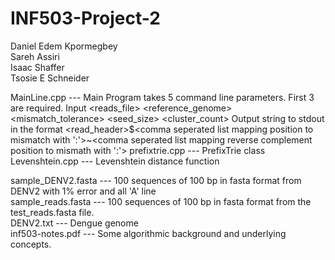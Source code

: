 # INF503-Project-2
Daniel Edem Kpormegbey  
Sareh Assiri  
Isaac Shaffer  
Tsosie E Schneider  

MainLine.cpp --- Main Program  takes 5 command line parameters. First 3 are required.
   Input
	<reads_file> <reference_genome> <mismatch_tolerance> <seed_size> <cluster_count>
   Output
	string to stdout in the format 
	<read_header>$<comma seperated list mapping position to mismatch with ':'>~<comma seperated list mapping reverse complement position to mismath with ':'>
prefixtrie.cpp --- PrefixTrie class  
Levenshtein.cpp  --- Levenshtein distance function  

sample_DENV2.fasta --- 100 sequences of 100 bp in fasta format from DENV2 with 1% error and all 'A' line  
sample_reads.fasta --- 100 sequences of 100 bp in fasta format from the test_reads.fasta file.  
DENV2.txt --- Dengue genome  
inf503-notes.pdf --- Some algorithmic background and underlying concepts.  

